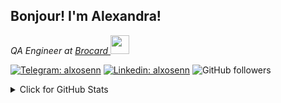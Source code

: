<h2> Bonjour! I'm Alexandra!</h2>
<p><em>QA Engineer at <a href="https://mybrocard.com/">Brocard
</a><img src="https://media.giphy.com/media/WUlplcMpOCEmTGBtBW/giphy.gif" width="30"> 
</em></p>

[![Telegram: alxosenn](https://img.shields.io/badge/-oddfrog-gray?style=flat-square&logo=Telegram&logoColor=blur&link=https://t.me/oddfrog)](https://t.me/oddfrog)
[![Linkedin: alxosenn](https://img.shields.io/badge/-alxosen-blue?style=flat-square&logo=Linkedin&logoColor=white&link=https://www.linkedin.com/in/alxosenn/)](https://www.linkedin.com/in/alxosenn/)
![GitHub followers](https://img.shields.io/github/followers/flowerfrog?label=Follow&style=social)


<details>
<summary>Click for GitHub Stats</summary>
<p align="center">
    <img alt = "GitHub Stats" src="https://github-readme-stats.vercel.app/api?username=flowerfrog&show_icons=true&hide=issues&icon_color=000000&hide_border=true&title_color=5391FE&text_color=555">
    <br>
    <img alt = "Top Language" src="https://github-readme-stats.vercel.app/api/top-langs/?username=flowerfrog&hide=html,&hide_border=true&title_color=5391FE&text_color=555">
</p>
</details>